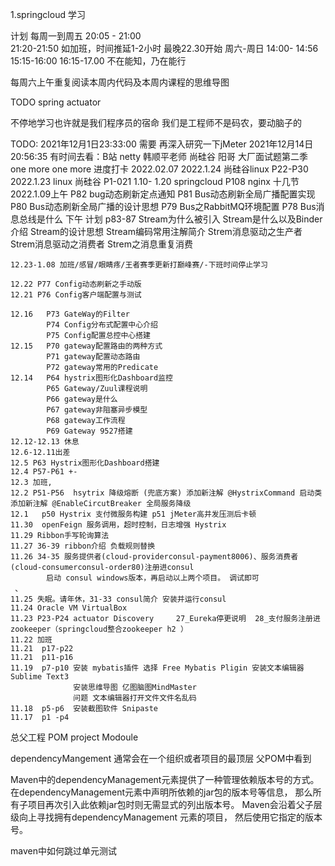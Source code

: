 1.springcloud 学习  

计划  每周一到周五  20:05 - 21:00   
                  21:20-21:50
                  如加班，时间推延1-2小时 最晚22.30开始
      周六-周日
      14:00- 14:56
      15:15-16:00
      16:15-17.00
   不在能知，乃在能行
   
   每周六上午重复阅读本周内代码及本周内课程的思维导图
   
   TODO spring actuator
    
   不停地学习也许就是我们程序员的宿命
   我们是工程师不是码农，要动脑子的
   
   TODO:
   2021年12月1日23:33:00   需要 再深入研究一下jMeter
   2021年12月14日20:56:35  有时间去看：B站 netty 韩顺平老师 尚硅谷
                           阳哥 大厂面试题第二季
                           one more one more
进度打卡
    2022.02.07 
    2022.1.24  尚硅谷linux P22-P30
    2022.1.23   linux 尚硅谷 P1-021
    1.10- 1.20  springcloud P108   nginx 十几节
    2022.1.09上午   P82 bug动态刷新定点通知
                P81 Bus动态刷新全局广播配置实现
                P80 Bus动态刷新全局广播的设计思想
                P79 Bus之RabbitMQ环境配置
                P78 Bus消息总线是什么
    下午 计划 p83-87
    Stream为什么被引入
    Stream是什么以及Binder介绍
    Stream的设计思想
    Stream编码常用注解简介
    Strem消息驱动之生产者
    Strem消息驱动之消费者
    Strem之消息重复消费
    
    12.23-1.08 加班/感冒/眼睛疼/王者赛季更新打巅峰赛/-下班时间停止学习
    
    12.22 P77 Config动态刷新之手动版
    12.21 P76 Config客户端配置与测试
    
    12.16   P73 GateWay的Filter
            P74 Config分布式配置中心介绍
            P75 Config配置总控中心搭建
    12.15   P70 gateway配置路由的两种方式
            P71 gateway配置动态路由
            P72 gateway常用的Predicate
    12.14   P64 hystrix图形化Dashboard监控 
            P65 Gateway/Zuul课程说明  
            P66 gateway是什么 
            P67 gateway非阻塞异步模型
            P68 gateway工作流程
            P69 Gateway 9527搭建
    12.12-12.13 休息
    12.6-12.11出差
    12.5 P63 Hystrix图形化Dashboard搭建
    12.4 P57-P61 +-
    12.3 加班,
    12.2 P51-P56  hsytrix 降级熔断 (兜底方案) 添加新注解 @HystrixCommand 启动类添加新注解 @EnableCircutBreaker 全局服务降级
    12.1   p50 Hystrix 支付微服务构建 p51 jMeter高并发压测后卡顿
    11.30  openFeign 服务调用，超时控制，日志增强 Hystrix
    11.29 Ribbon手写轮询算法
    11.27 36-39 ribbon介绍 负载规则替换
    11.26 34-35 服务提供者(cloud-providerconsul-payment8006)、服务消费者(cloud-consumerconsul-order80)注册进consul
            启动 consul windows版本，再启动以上两个项目。 调试即可
     、
    11.25 失眠。请年休，31-33 consul简介 安装并运行consul
    11.24 Oracle VM VirtualBox 
    11.23 P23-P24 actuator Discovery     27_Eureka停更说明  28_支付服务注册进zookeeper（springcloud整合zookeeper h2 ）
    11.22 加班
    11.21  p17-p22
    11.21  p11-p16
    11.19  p7-p10 安装 mybatis插件 选择 Free Mybatis Pligin 安装文本编辑器Sublime Text3
                  安装思维导图 亿图脑图MindMaster
                  问题 文本编辑器打开文件文件名乱码
    11.18  p5-p6  安装截图软件 Snipaste
    11.17  p1 -p4            

总父工程
POM
 project
   Modoule

dependencyMangement  通常会在一个组织或者项目的最顶层 父POM中看到

Maven中的dependencyManagement元素提供了一种管理依赖版本号的方式。
在dependencyManagement元素中声明所依赖的jar包的版本号等信息，
那么所有子项目再次引入此依赖jar包时则无需显式的列出版本号。
Maven会沿着父子层级向上寻找拥有dependencyManagement 元素的项目，
然后使用它指定的版本号。

maven中如何跳过单元测试
